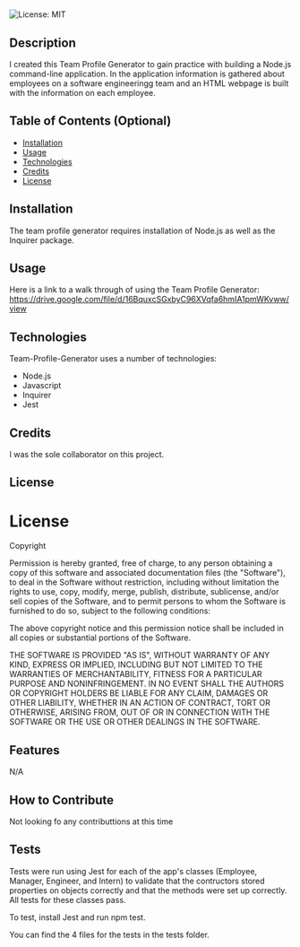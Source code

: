 # <Team-Profile Generator>

![License: MIT](https://img.shields.io/badge/License-MIT-yellow.svg)

## Description

I created this Team Profile Generator to gain practice with building a Node.js command-line application. In the application information is gathered about employees on a software engineeringg team and an HTML webpage is built with the information on each employee.

## Table of Contents (Optional)

- [Installation](#installation)
- [Usage](#usage)
- [Technologies](#technologies)
- [Credits](#credits)
- [License](#license)

## Installation

The team profile generator requires installation of Node.js as well as the Inquirer package.

## Usage

Here is a link to a walk through of using the Team Profile Generator: https://drive.google.com/file/d/16BquxcSGxbyC96XVqfa6hmIA1pmWKvww/view

## Technologies

Team-Profile-Generator uses a number of technologies:
- Node.js
- Javascript
- Inquirer
- Jest


## Credits

I was the sole collaborator on this project.

## License

# License
Copyright <YEAR> <COPYRIGHT HOLDER>

Permission is hereby granted, free of charge, to any person obtaining a copy of this software and associated documentation files (the "Software"), to deal in the Software without restriction, including without limitation the rights to use, copy, modify, merge, publish, distribute, sublicense, and/or sell copies of the Software, and to permit persons to whom the Software is furnished to do so, subject to the following conditions:

The above copyright notice and this permission notice shall be included in all copies or substantial portions of the Software.

THE SOFTWARE IS PROVIDED "AS IS", WITHOUT WARRANTY OF ANY KIND, EXPRESS OR IMPLIED, INCLUDING BUT NOT LIMITED TO THE WARRANTIES OF MERCHANTABILITY, FITNESS FOR A PARTICULAR PURPOSE AND NONINFRINGEMENT. IN NO EVENT SHALL THE AUTHORS OR COPYRIGHT HOLDERS BE LIABLE FOR ANY CLAIM, DAMAGES OR OTHER LIABILITY, WHETHER IN AN ACTION OF CONTRACT, TORT OR OTHERWISE, ARISING FROM, OUT OF OR IN CONNECTION WITH THE SOFTWARE OR THE USE OR OTHER DEALINGS IN THE SOFTWARE.


## Features

N/A

## How to Contribute

Not looking fo any contributtions at this time 

## Tests

Tests were run using Jest for each of the app's classes (Employee, Manager, Engineer, and Intern) to validate that the contructors stored properties on objects correctly and that the methods were set up correctly. All tests for these classes pass.

To test, install Jest and run npm test.

You can find the 4 files for the tests in the tests folder.